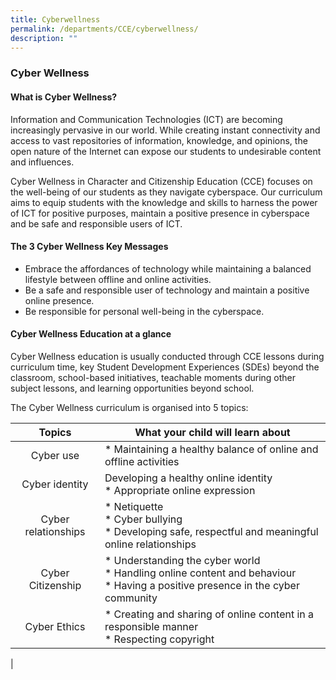```yaml
---
title: Cyberwellness
permalink: /departments/CCE/cyberwellness/
description: ""
---
```

### **Cyber Wellness**
#### **What is Cyber Wellness?**
Information and Communication Technologies (ICT) are becoming increasingly pervasive in our world. While creating instant connectivity and access to vast repositories of information, knowledge, and opinions, the open nature of the Internet can expose our students to undesirable content and influences.

Cyber Wellness in Character and Citizenship Education (CCE) focuses on the well-being of our students as they navigate cyberspace. Our curriculum aims to equip students with the knowledge and skills to harness the power of ICT for positive purposes, maintain a positive presence in cyberspace and be safe and responsible users of ICT.

#### **The 3 Cyber Wellness Key Messages**
*   Embrace the affordances of technology while maintaining a balanced lifestyle between offline and online activities.
*   Be a safe and responsible user of technology and maintain a positive online presence.
*   Be responsible for personal well-being in the cyberspace.

#### **Cyber Wellness Education at a glance**
Cyber Wellness education is usually conducted through CCE lessons during curriculum time, key Student Development Experiences (SDEs) beyond the classroom, school-based initiatives, teachable moments during other subject lessons, and learning opportunities beyond school.

The Cyber Wellness curriculum is organised into 5 topics:

| Topics | What your child will learn about |
|:---:|---|
| Cyber use | * Maintaining a healthy balance of online and offline activities |
| Cyber identity | Developing a healthy online identity<br>* Appropriate online expression |
|  Cyber relationships | * Netiquette<br>* Cyber bullying<br>* Developing safe, respectful and meaningful online relationships  |
|  Cyber Citizenship | * Understanding  the cyber world<br>* Handling online content and behaviour<br>* Having a positive presence in the cyber community |
|  Cyber Ethics | * Creating and sharing of online content in a responsible manner<br>* Respecting copyright  |
|